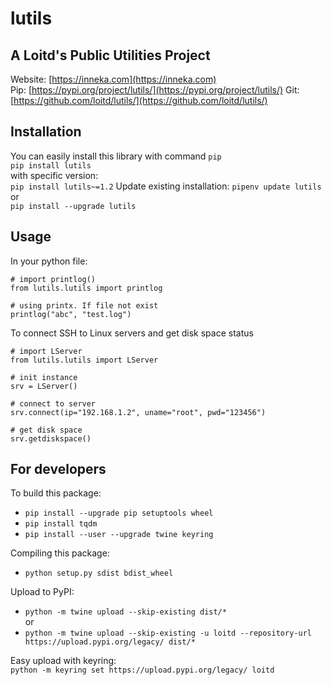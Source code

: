 # lutils
## A Loitd's Public Utilities Project
Website: [https://inneka.com](https://inneka.com)  
Pip: [https://pypi.org/project/lutils/](https://pypi.org/project/lutils/)
Git: [https://github.com/loitd/lutils/](https://github.com/loitd/lutils/)
## Installation
You can easily install this library with command `pip`  
`pip install lutils`  
with specific version:  
`pip install lutils~=1.2`
Update existing installation:
`pipenv update lutils`  
or  
`pip install --upgrade lutils`
## Usage
In your python file:  
~~~
# import printlog()
from lutils.lutils import printlog

# using printx. If file not exist
printlog("abc", "test.log")
~~~
To connect SSH to Linux servers and get disk space status
~~~
# import LServer
from lutils.lutils import LServer

# init instance
srv = LServer()

# connect to server
srv.connect(ip="192.168.1.2", uname="root", pwd="123456")

# get disk space
srv.getdiskspace()
~~~
## For developers
To build this package:  
* `pip install --upgrade pip setuptools wheel`
* `pip install tqdm`
* `pip install --user --upgrade twine keyring`  

Compiling this package:  
* `python setup.py sdist bdist_wheel`  

Upload to PyPI:  
* `python -m twine upload --skip-existing dist/*`  
or
* `python -m twine upload --skip-existing -u loitd --repository-url https://upload.pypi.org/legacy/ dist/*`  

Easy upload with keyring:  
`python -m keyring set https://upload.pypi.org/legacy/ loitd`